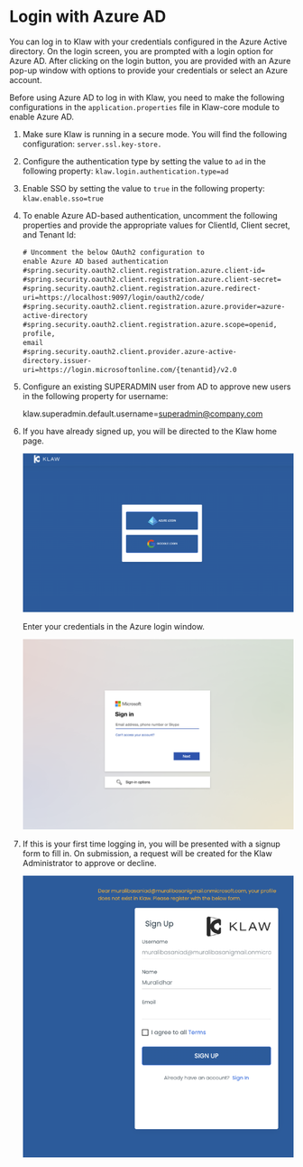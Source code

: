 # Login with Azure AD

You can log in to Klaw with your credentials configured in the Azure
Active directory. On the login screen, you are prompted with a login
option for Azure AD. After clicking on the login button, you are
provided with an Azure pop-up window with options to provide your
credentials or select an Azure account.

Before using Azure AD to log in with Klaw, you need to make the
following configurations in the `application.properties` file in
Klaw-core module to enable Azure AD.

1. Make sure Klaw is running in a secure mode. You will find the
following configuration: `server.ssl.key-store.`

2. Configure the
authentication type by setting the value to `ad` in the following
property: `klaw.login.authentication.type=ad`

3. Enable SSO by setting the value to `true` in the following
property: `klaw.enable.sso=true`

4. To enable Azure AD-based authentication, uncomment the following
properties and provide the appropriate values for ClientId, Client
secret, and Tenant Id: 

    ```
    # Uncomment the below OAuth2 configuration to
    enable Azure AD based authentication
    #spring.security.oauth2.client.registration.azure.client-id=
    #spring.security.oauth2.client.registration.azure.client-secret=
    #spring.security.oauth2.client.registration.azure.redirect-uri=https://localhost:9097/login/oauth2/code/
    #spring.security.oauth2.client.registration.azure.provider=azure-active-directory
    #spring.security.oauth2.client.registration.azure.scope=openid, profile,
    email
    #spring.security.oauth2.client.provider.azure-active-directory.issuer-uri=https://login.microsoftonline.com/{tenantid}/v2.0
    ```

5. Configure an existing SUPERADMIN user from AD to approve new users
in the following property for username:

    klaw.superadmin.default.username=superadmin@company.com

6.  If you have already signed up, you will be directed to the Klaw home
    page.

    ![image](../../../static/images/authentication/OAuthLogin.png)

    Enter your credentials in the Azure login window.

    ![image](../../../static/images/authentication/AzureLogin.png)

7.  If this is your first time logging in, you will be presented with a
    signup form to fill in. On submission, a request will be created for
    the Klaw Administrator to approve or decline.

    ![image](../../../static/images/authentication/OAuthSignupForm.png)
